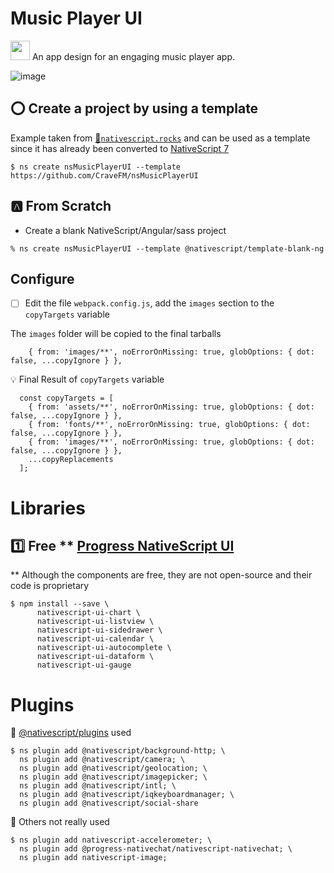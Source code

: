 # Music Player UI

[<img src="https://github.com/angular/angular/blob/master/aio/src/assets/images/logos/angular/angular.png" width="31" height="31"></img>](https://play.nativescript.org/?template=play-ng&id=EaETCw&v=54) An app design for an engaging music player app.

![image](https://raw.githubusercontent.com/NativeScript/code-samples/master/screens/music-player-ui.gif)


## :o: Create a project by using a template


Example taken from [:bookmark:`nativescript.rocks`](https://plugins.nativescript.rocks/samples) and can be used as a template since it has already been converted to [NativeScript 7](https://nativescript.org/blog/nativescript-7-announcement)

```
$ ns create nsMusicPlayerUI --template https://github.com/CraveFM/nsMusicPlayerUI
```


## :a: From Scratch

* Create a blank NativeScript/Angular/sass project

```
% ns create nsMusicPlayerUI --template @nativescript/template-blank-ng
```

## Configure

- [ ] Edit the file `webpack.config.js`, add the `images` section to the `copyTargets` variable

The `images` folder will be copied to the final tarballs

```
    { from: 'images/**', noErrorOnMissing: true, globOptions: { dot: false, ...copyIgnore } },
```

:bulb: Final Result of `copyTargets` variable

```
  const copyTargets = [
    { from: 'assets/**', noErrorOnMissing: true, globOptions: { dot: false, ...copyIgnore } },
    { from: 'fonts/**', noErrorOnMissing: true, globOptions: { dot: false, ...copyIgnore } },
    { from: 'images/**', noErrorOnMissing: true, globOptions: { dot: false, ...copyIgnore } },
    ...copyReplacements
  ];
```

# Libraries

## :one: Free ** [Progress NativeScript UI](https://github.com/ProgressNS/nativescript-ui-samples)

** Although the components are free, they are not open-source and their code is proprietary

```
$ npm install --save \
      nativescript-ui-chart \
      nativescript-ui-listview \
      nativescript-ui-sidedrawer \
      nativescript-ui-calendar \
      nativescript-ui-autocomplete \
      nativescript-ui-dataform \
      nativescript-ui-gauge
```

# Plugins

:pushpin: [@nativescript/plugins](https://github.com/NativeScript/plugins) used

```
$ ns plugin add @nativescript/background-http; \
  ns plugin add @nativescript/camera; \
  ns plugin add @nativescript/geolocation; \
  ns plugin add @nativescript/imagepicker; \
  ns plugin add @nativescript/intl; \
  ns plugin add @nativescript/iqkeyboardmanager; \
  ns plugin add @nativescript/social-share
```

:pushpin: Others not really used

```
$ ns plugin add nativescript-accelerometer; \
  ns plugin add @progress-nativechat/nativescript-nativechat; \
  ns plugin add nativescript-image;
```


